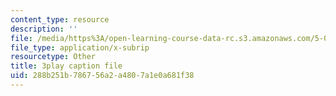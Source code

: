 ```yaml
---
content_type: resource
description: ''
file: /media/https%3A/open-learning-course-data-rc.s3.amazonaws.com/5-07sc-biological-chemistry-i-fall-2013/288b251b786756a2a4807a1e0a681f38_eOYHJLqP2Ps.vtt
file_type: application/x-subrip
resourcetype: Other
title: 3play caption file
uid: 288b251b-7867-56a2-a480-7a1e0a681f38
---
```

